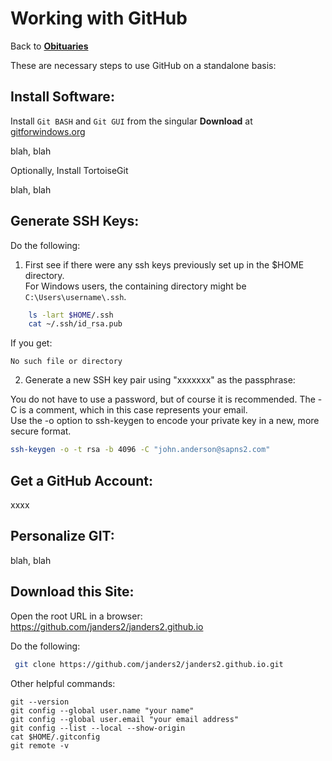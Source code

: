 
# Working with GitHub

Back to **[Obituaries](obituaries.md)**

These are necessary steps to use GitHub on a standalone basis:

## Install Software:

Install `Git BASH` and `Git GUI` from the singular **Download** at [gitforwindows.org](https://gitforwindows.org/)

blah, blah

Optionally, Install TortoiseGit

blah, blah

## Generate SSH Keys:

Do the following:

1. First see if there were any ssh keys previously set up in the $HOME directory.  
For Windows users, the containing directory might be `C:\Users\username\.ssh`.  

```sh
    ls -lart $HOME/.ssh
    cat ~/.ssh/id_rsa.pub
```

If you get:

    No such file or directory

2. Generate a new SSH key pair using "xxxxxxx" as the passphrase:

You do not have to use a password, but of course it is recommended.
The -C is a comment, which in this case represents your email.  
Use the -o option to ssh-keygen to encode your private key in a new, more
secure format.

```sh
ssh-keygen -o -t rsa -b 4096 -C "john.anderson@sapns2.com"
```

## Get a GitHub Account:

xxxx

## Personalize GIT:

blah, blah

## Download this Site:

Open the root URL in a browser:  https://github.com/janders2/janders2.github.io

Do the following:

```sh
 git clone https://github.com/janders2/janders2.github.io.git
```

Other helpful commands:
```
git --version
git config --global user.name "your name"
git config --global user.email "your email address"
git config --list --local --show-origin
cat $HOME/.gitconfig
git remote -v
```
